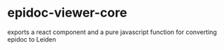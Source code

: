 # epidoc-viewer-core
exports a react component and a pure javascript function for converting epidoc to Leiden
